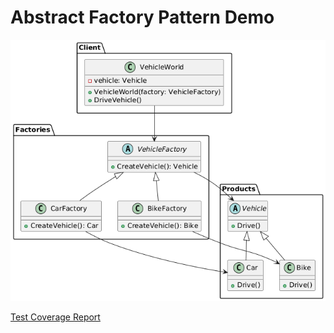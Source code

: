 # Abstract Factory Pattern Demo

<img src = './class diagram.png'>

[Test Coverage Report](https://dshreddy.github.io/abstract-factory-pattern-demo/)
